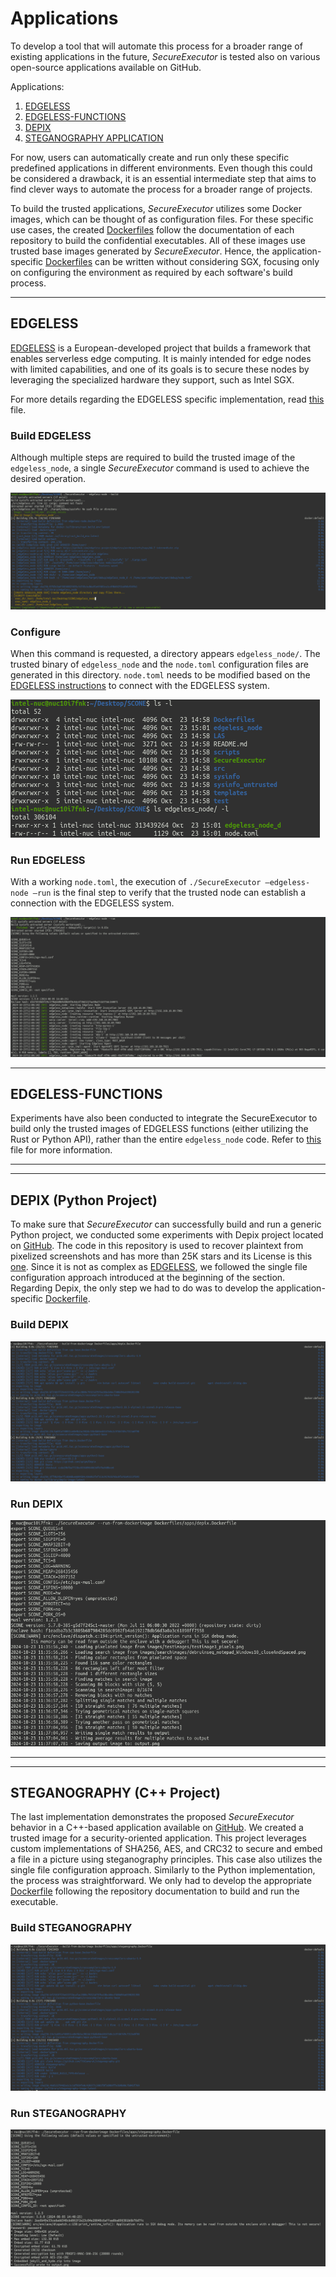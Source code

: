 # Applications
To develop a tool that will automate this process for a broader range of existing applications in the future, $SecureExecutor$ is tested also on various open-source applications available on GitHub.

Applications:
1) [EDGELESS](./applications.md#edgeless)
2) [EDGELESS-FUNCTIONS](./applications.md#edgeless-functions)
3) [DEPIX](./applications.md#depix-python-project)
4) [STEGANOGRAPHY APPLICATION](./applications.md#steganography-c-project)

For now, users can automatically create and run only these specific predefined applications in different environments. Even though this could be considered a drawback, it is an essential intermediate step that aims to find clever ways to automate the process for a broader range of projects.

To build the trusted applications, $SecureExecutor$ utilizes some Docker images, which can be thought of as configuration files.
For these specific use cases, the created [Dockerfiles](../Dockerfiles/apps/) follow the documentation of each repository to build the confidential executables.
All of these images use trusted base images generated by $SecureExecutor$.
Hence, the application-specific [Dockerfiles](../Dockerfiles/apps/) can be written without considering SGX, focusing only on configuring the environment as required by each software's build process.

---

## EDGELESS
[EDGELESS](https://github.com/edgeless-project/edgeless) is a European-developed project that builds a framework that enables serverless edge computing. It is mainly intended for edge nodes with limited capabilities, and one of its goals is to secure these nodes by leveraging the specialized hardware they support, such as Intel SGX.

For more details regarding the EDGELESS specific implementation, read [this](./edgeless.md) file.

### Build EDGELESS
Although multiple steps are required to build the trusted image of the `edgeless_node`, a single $SecureExecutor$ command is used to achieve the desired operation.

![img/edgeless-imgs/edgeless-build.png](img/edgeless-imgs/edgeless-build.png)

### Configure
When this command is requested, a directory appears `edgeless_node/`. The trusted binary of `edgeless_node` and the `node.toml` configuration files are generated in this directory. `node.toml` needs to be modified based on the [EDGELESS instructions](https://github.com/edgeless-project/edgeless/blob/main/documentation/deploy_step_by_step.md) to connect with the EDGELESS system.

![img/edgeless-imgs/edgeless-conf.png](img/edgeless-imgs/edgeless-conf.png)

### Run EDGELESS
With a working `node.toml`, the execution of `./SecureExecutor –edgeless-node –run` is the final step to verify that the trusted node can establish a connection with the EDGELESS system.

![img/edgeless-imgs/edgeless-run.png](img/edgeless-imgs/edgeless-run.png)

---

## EDGELESS-FUNCTIONS
Experiments have also been conducted to integrate the SecureExecutor to build only the trusted images of EDGELESS functions (either utilizing the Rust or Python API), rather than the entire `edgeless_node` code. Refer to [this](./edgeless-function.md) file for more information.

---
---

## DEPIX (Python Project)
To make sure that $SecureExecutor$ can successfully build and run a generic Python project, we conducted some experiments with Depix project located on [GitHub](https://github.com/spipm/Depix). The code in this repository is used to recover plaintext from pixelized screenshots and has more than 25K stars and its License is this [one](https://github.com/spipm/Depix/blob/main/LICENSE).
Since it is not as complex as [EDGELESS](./applications.md#edgeless), we followed the single file configuration approach introduced at the beginning of the section. Regarding Depix, the only step we had to do was to develop the application-specific [Dockerfile](../Dockerfiles/apps/depix.Dockerfile).

### Build DEPIX
![img/apps/depix-build.png](img/apps/depix-build.png)

### Run DEPIX
![img/apps/depix-run.png](img/apps/depix-run.png)

---
---

## STEGANOGRAPHY (C++ Project)
The last implementation demonstrates the proposed $SecureExecutor$ behavior in a C++-based application available on [GitHub](https://github.com/7thSamurai/steganography). We created a trusted image for a security-oriented application. This project leverages custom implementations of SHA256, AES, and CRC32 to secure and embed a file in a picture using steganography principles.
This case also utilizes the single file configuration approach. Similarly to the Python implementation, the process was straightforward. We only had to develop the appropriate [Dockerfile](../Dockerfiles/apps/steganography.Dockerfile) following the repository documentation to build and run the executable.

### Build STEGANOGRAPHY
![img/apps/steg-build.png](img/apps/steg-build.png)

### Run STEGANOGRAPHY
![img/apps/steg-run.png](img/apps/steg-run.png)
